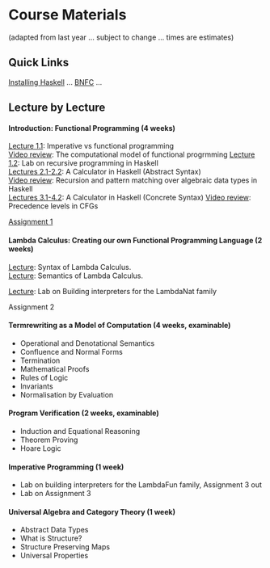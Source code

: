 
# Course Materials

(adapted from last year ... subject to change ... times are estimates)

## Quick Links

[Installing Haskell](https://hackmd.io/@alexhkurz/Hk86XnCzD) ... [BNFC](http://bnfc.digitalgrammars.com/) ... 

## Lecture by Lecture

#### Introduction: Functional Programming (4 weeks)

[Lecture 1.1](https://hackmd.io/@alexhkurz/SJKWvna6U): Imperative vs functional programming   
[Video review](https://www.youtube.com/watch?v=u_OMwv8tDVg&feature=youtu.be): The computational model of functional progrmming
[Lecture 1.2](https://hackmd.io/@alexhkurz/H1jUka4Gv): Lab on recursive programming in Haskell  
[Lectures 2.1-2.2](https://hackmd.io/@alexhkurz/SyxKCkR6U): A Calculator in Haskell (Abstract Syntax)    
[Video review](https://www.youtube.com/watch?v=2YLfJvOtLwA): Recursion and pattern matching over algebraic data types in Haskell  
[Lectures 3.1-4.2](https://hackmd.io/@alexhkurz/HJVtVl068): A Calculator in Haskell (Concrete Syntax) 
[Video review](https://www.youtube.com/watch?v=jf1xhZSpCvg): Precedence levels in CFGs  


[Assignment 1](assignments.md) 


#### Lambda Calculus: Creating our own Functional Programming Language (2 weeks)

[Lecture](https://hackmd.io/@alexhkurz/S1D0yP8Bw): Syntax of Lambda Calculus.   
[Lecture](https://hackmd.io/@alexhkurz/H1e4Nv8Bv): Semantics of Lambda Calculus.   

[Lecture](https://github.com/alexhkurz/programming-languages-2020/blob/master/Lab1-Lambda-Calculus/README.md): Lab on Building interpreters for the LambdaNat family

Assignment 2

#### Termrewriting as a Model of Computation (4 weeks, examinable)

- Operational and Denotational Semantics
- Confluence and Normal Forms
- Termination
- Mathematical Proofs
- Rules of Logic
- Invariants
- Normalisation by Evaluation

#### Program Verification (2 weeks, examinable)

 - Induction and Equational Reasoning
 - Theorem Proving
 - Hoare Logic

#### Imperative Programming (1 week)

- Lab on building interpreters for the LambdaFun family, Assignment 3 out
- Lab on Assignment 3

#### Universal Algebra and Category Theory (1 week)

 - Abstract Data Types
 - What is Structure?
 - Structure Preserving Maps
 - Universal Properties

